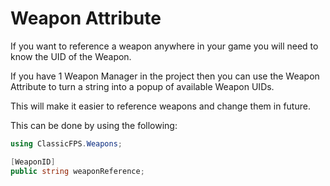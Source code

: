 # Weapon Attribute

If you want to reference a weapon anywhere in your game you will need to know the UID of the Weapon.

If you have 1 Weapon Manager in the project then you can use the Weapon Attribute to turn a string into a popup of available Weapon UIDs.

This will make it easier to reference weapons and change them in future.

This can be done by using the following:

```C#
using ClassicFPS.Weapons;

[WeaponID]
public string weaponReference;
```

